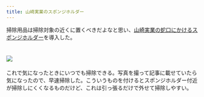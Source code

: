 ```yaml
---
title: 山崎実業のスポンジホルダー
---
```

掃除用品は掃除対象の近くに置くべきだよなと思い、[山崎実業の蛇口にかけるスポンジホルダー](https://www.amazon.co.jp/dp/B07MM4GC6P)を導入した。

![](https://lh4.googleusercontent.com/Rxp9mhZpPzI7nM8hK8liZPupG75KhZUydEdrZtvz9kS6_rMuD85UNLomCnJTz-6pQN9-0DG0DhOIVd8EbruT9gVuHjel8ux8k969SbV6WLripRO2cxLUPfmFTj5MfXSebIGHlFcTYwVK_jT0S2gubmVOgC3qIEh4dGyqVZ-JZ4NqsHa2Lq2q95dZ2aJe)
===================================================================================================================================================================================================================================

これで気になったときにいつでも掃除できる。写真を撮って記事に載せていたら気になったので、早速掃除した。こういうものを付けるとスポンジホルダー付近が掃除しにくくなるものだけど、これは引っ張るだけで外せて掃除しやすい。
